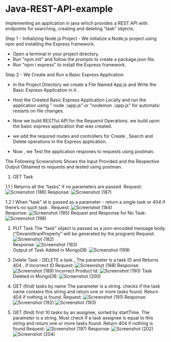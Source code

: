 # Java-REST-API-example
Implementing an application in java which provides a REST API with endpoints for searching, creating and deleting “task” objects.

Step 1 - Initializing Node.js Project - We initialize a Node.js project using npm and installing the Express framework.
 - Open a terminal in your project directory.
 - Run "npm init" and follow the prompts to create a package.json file.
 - Run "npm i express" to install the Express framework.
   
Step 2 - We Create and Run a Basic Express Application
  - In the Project Directory we create a File Named App.js and Write the Basic Express Application in it .
  - Host the Created Basic Express Application Locally and run the application using " node .\app.js" or "nodemon .\app.js" for automatic 
    restarts on file changes.

- Now we build RESTful API for the Requeird  Operations. we build upon the basic express application that was created.
- we add the required routes and controllers for Create , Search and Delete operations in the Express application.
- Now , we  Test the application respones to requests using postman.

  
The Following Screenshots Shows the Input Provided and the  Respective Output Obtained to requests and tested  using postman.

1) GET Task
   
1.1 ) Returns all the “tasks” if no parameters are passed.
Request:
![Screenshot (186)](https://github.com/devmd6/Java-REST-API-example/assets/85011993/c5e90132-c1d3-4fef-a296-73719beaff01)
Response:
![Screenshot (187)](https://github.com/devmd6/Java-REST-API-example/assets/85011993/f094d82f-c120-4e59-98a6-5452166a5c3e)

1.2 ) When “task” id is passed as a parameter - return a single task or 404 if there’s no such task .
Request: 
![Screenshot (184)](https://github.com/devmd6/Java-REST-API-example/assets/85011993/2c4b3638-004e-4a59-8cda-73d50bb14f2b)   
Response:
![Screenshot (185)](https://github.com/devmd6/Java-REST-API-example/assets/85011993/19973398-6f1c-40e2-8a0e-21d21fb8e23f) 
Request and Response for No Task:
![Screenshot (198)](https://github.com/devmd6/Java-REST-API-example/assets/85011993/4fb600d6-303b-424d-b24f-322545c67daa)   

2) PUT Task
The “task” object is passed as a json-encoded message body.(“DevamittranProperty” will be generated by the program)
Request:
![Screenshot (182)](https://github.com/devmd6/Java-REST-API-example/assets/85011993/6af5b464-bec9-4506-863b-ab9c0f7770ab)  
Response:
![Screenshot (183)](https://github.com/devmd6/Java-REST-API-example/assets/85011993/6a573472-8904-4c89-88b2-2b4843076199)  
Output of Task Added in MongoDB:
![Screenshot (199)](https://github.com/devmd6/Java-REST-API-example/assets/85011993/48eb651e-39c6-4613-aa18-a84a06cb09d0)

3) Delete Task - DELETE a task , The parameter is a task ID and Returns 404 , if Incorrect ID
Request:
![Screenshot (188)](https://github.com/devmd6/Java-REST-API-example/assets/85011993/eb79942e-32e5-493e-a07f-7e88257d7624)
Response:
![Screenshot (189)](https://github.com/devmd6/Java-REST-API-example/assets/85011993/edcfb5d8-9540-4c96-8d38-6a619583d095) 
Incorrect Product Id:
![Screenshot (190)](https://github.com/devmd6/Java-REST-API-example/assets/85011993/ee606f3b-7fc3-4ab1-871a-c8319bc7d5c9)
Task Deleted in MongoDB:
![Screenshot (200)](https://github.com/devmd6/Java-REST-API-example/assets/85011993/87aba68d-0fba-40ce-be8d-29f10433160e)

4) GET (find) tasks by name
The parameter is a string. checks if the task name contains this string and return one or more tasks found. Return 404 if nothing is found.
Request:
![Screenshot (191)](https://github.com/devmd6/Java-REST-API-example/assets/85011993/828cdc02-4228-4983-9e4f-df2a7dcdfb59)
Response:
![Screenshot (192)](https://github.com/devmd6/Java-REST-API-example/assets/85011993/69b4f839-3675-4ffd-a688-be24883bc22b)
![Screenshot (193)](https://github.com/devmd6/Java-REST-API-example/assets/85011993/cb21e9bd-e991-4dae-afb5-42cbcdd28cff)

 5) GET (find) first 10 tasks by an assignee, sorted by startTime. 
The parameter is a string. Must check if a task assignee is equal to this string and return one or more tasks found. Return 404 if nothing is found
Request:
![Screenshot (197)](https://github.com/devmd6/Java-REST-API-example/assets/85011993/5004309a-9bef-4253-84d2-00a2be94de38)
Response:
![Screenshot (202)](https://github.com/devmd6/Java-REST-API-example/assets/85011993/a2e7d1fd-27b3-4621-80a9-3af3c7bc402a)
![Screenshot (204)](https://github.com/devmd6/Java-REST-API-example/assets/85011993/95a424e0-0977-473e-a17d-dab75c1cdd01)















